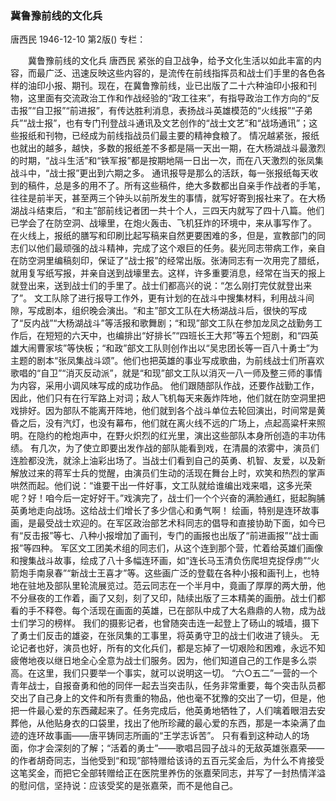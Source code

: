 ### 冀鲁豫前线的文化兵
唐西民
1946-12-10
第2版()
专栏：

　　冀鲁豫前线的文化兵
    唐西民
    紧张的自卫战争，给予文化生活以如此丰富的内容，而最广泛、迅速反映这些内容的，是流传在前线指挥员和战士们手里的各色各样的油印小报、期刊。现在，在冀鲁豫前线，业已出版了二十六种油印小报和刊物，这里面有交流政治工作和作战经验的“政工往来”，有指导政治工作方向的“反击报”“自卫报”“前进报”，有传达胜利消息，表扬战斗英雄模范的“火线报”“子弟兵”“战士报”，也有专门刊登战斗通讯及文艺创作的“战士文艺”和“战场通讯”；这些报纸和刊物，已经成为前线指战员们最主要的精神食粮了。
    情况越紧张，报纸也就出的越多，越快，多数的报纸差不多都是隔一天出一期，在大杨湖战斗最激烈的时期，“战斗生活”和“铁军报”都是按期地隔一日出一次，而在八天激烈的张凤集战斗中，“战士报”更出到六期之多。
    通讯报导是那么的活跃，每一张报纸每天收到的稿件，总是多的用不了。所有这些稿件，绝大多数都出自亲手作战者的手笔，往往是前半天，甚至两三个钟头以前所发生的事情，就写好寄到报社来了。在大杨湖战斗结束后，“和主”部前线记者团一共十个人，三四天内就写了四十八篇。他们已学会了在防空洞、战壕里，在炮火轰击、飞机狂炸的环境中，来从事写作了。
    在火线上，报纸的膳写和印刷比起写稿来自然更要困难的多，但是，宣教部门的同志们以他们最顽强的战斗精神，完成了这个艰巨的任务。裴光同志带病工作，亲自在防空洞里编稿刻印，保证了“战士报”的经常出版。张涛同志有一次用完了腊纸，就用复写纸写报，并亲自送到战壕里去。这样，许多重要消息，经常在当天的报上就登出来，送到战士们的手里了。战士们都高兴的说：“怎么刚打完仗就登出来了”。
    文工队除了进行报导工作外，更有计划的在战斗中搜集材料，利用战斗间隙，写成剧本，组织晚会演出。“和主”部文工队在大杨湖战斗后，很快的写成了“反内战”“大杨湖战斗”等活报和歌舞剧；“和现”部文工队在参加龙凤之战勤务工作后，在短短的六天中，也编排出“好排长”“四班长王大邦”等五个短剧，和“四英雄大闹曹家垓”等快板；“和政”部文工队则创作出以“吴忠团长等一百八十勇士”为主题的剧本“张凤集战斗颂”。他们也把英雄的事业写成歌曲，为前线战士们所喜欢歌唱的“自卫”“消灭反动派”，就是“和现”部文工队以消灭一八一师及整三师的事情为内容，采用小调风味写成的成功作品。
    他们跟随部队作战，还要作战勤工作，因此，他们只有在行军路上对词；敌人飞机每天来轰炸阵地，他们就在防空洞里把戏排好。因为部队不能离开阵地，他们就到各个战斗单位去轮回演出，时间常是黄昏之后，没有汽灯，也没有幕布，他们就在离火线不远的广场上，点起高粱杆来照明。在隐约的枪炮声中，在野火炽烈的红光里，演出这些部队本身所创造的丰功伟绩。
    有几次，为了使立即要出发作战的部队能看到戏，在清晨的浓雾中，演员们连脸都没洗，就涂上油彩出场了。当战士们看到自己的英勇、机智、友爱，以及新解放过来的蒋军士兵的觉醒，由演员们生动的活现在舞台上时，欢笑和热烈的掌声哄然而起。他们说：“谁要干出一件好事，文工队就给谁编出戏来唱，这多光荣呢？好！咱今后一定好好干。”戏演完了，战士们一个个兴奋的满脸通红，挺起胸脯英勇地走向战场。这给战士们增长了多少信心和勇气啊！
    绘画，特别是连环故事画，是最受战士欢迎的。在军区政治部艺术科同志的倡导和直接协助下面，如今已有“反击报”等七、八种小报增加了画刊，专门的画报也出版了“前进画报”“战士画报”等四种。
    军区文工团美术组的同志们，从这个连到那个营，忙着给英雄们画像和搜集战斗故事，绘成了八十多幅连环画，如“连长马玉清负伤爬坦克捉俘虏”“火箭炮手南泉春”“新战士王喜才”等。这些画广泛的登载在各种小报和画刊上，也特地在驻地及部队里轮流展览过。范云同志在一个半月中，竟画了厚厚的两大册，他不分昼夜的工作着，画了又刻，刻了又印，陆续出版了三本精美的画册。战士们都看的手不释卷。每个活现在画面的英雄，已在部队中成了大名鼎鼎的人物，成为战士们学习的榜样。
    我们的摄影记者，也曾随突击连一起登上了砀山的城墙，摄下了勇士们反击的雄姿，在张凤集的工事里，将英勇守卫的战士们收进了镜头。
    无论记者也好，演员也好，所有的文化兵们，都是忘掉了一切艰险和困难，永远不知疲倦地夜以继日地全心全意为战士们服务。因为，他们知道自己的工作是多么崇高。在这里，我们只要举一个事实，就可以说明这一切。
    “六○五二”一营的一个青年战士，自报奋勇和他的同伴一起去当突击队，任务非常重要，每个突击队员都交出了自己身上的文件和所有贵重的物品，他也毫不犹豫的交出了一切，但是，他把一件最心爱的东西藏起来了。任务完成后，他英勇地牺牲了，人们噙着眼泪去安葬他，从他贴身衣的口袋里，找出了他所珍藏的最心爱的东西，那是一本染满了血迹的连环故事画——唐平铸同志所画的“王学志诉苦”。
    只有看到这种动人的场面，你才会深刻的了解；“活着的勇士”——歌唱吕园子战斗的无敌英雄张嘉荣——的作者胡奇同志，当他受到“和现”部特赠给该诗的五百元奖金后，为什么不肯接受这笔奖金，而把它全部转赠给正在医院里养伤的张嘉荣同志，并写了一封热情洋溢的慰问信，坚持说：应该受奖的是张嘉荣，而不是他自己。
